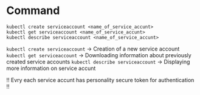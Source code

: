 # Command

```
kubectl create serviceaccount <name_of_service_accunt>
kubectl get serviceaccount <name_of_service_accunt>
kubectl describe serviceaccount <name_of_service_accunt>
```

``kubectl create serviceaccount`` -> Creation of a new service account
``kubectl get serviceaccount`` -> Downloading information about previously created service accounts
``kubectl describe serviceaccount`` -> Displaying more information on service accunt

!! Evry each service accunt has personality secure token for authentication !!